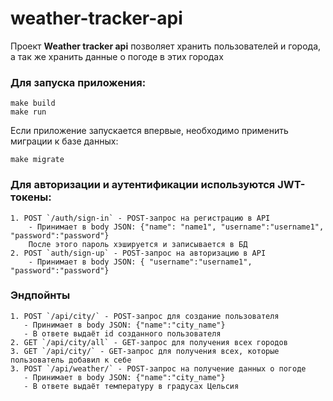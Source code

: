 # weather-tracker-api

Проект **Weather tracker api**  позволяет хранить пользователей и города, а так же хранить данные о погоде в этих городах

### Для запуска приложения:

```
make build 
make run
```

Если приложение запускается впервые, необходимо применить миграции к базе данных:

```
make migrate
```

### Для авторизации и аутентификации используются JWT-токены: 
    1. POST `/auth/sign-in` - POST-запрос на регистрацию в API
        - Принимает в body JSON: {"name": "name1", "username":"username1", "password":"password"}
        После этого пароль хэшируется и записывается в БД
    2. POST `auth/sign-up` - POST-запрос на авторизацию в API
        - Принимает в body JSON: { "username":"username1", "password":"password"}
   
### Эндпойнты
    1. POST `/api/city/` - POST-запрос для создание пользователя
       - Принимает в body JSON: {"name":"city_name"}
       - В ответе выдаёт id созданного пользователя
    2. GET `/api/city/all` - GET-запрос для получения всех городов
    3. GET `/api/city/` - GET-запрос для получения всех, которые пользователь добавил к себе
    3. POST `/api/weather/` - POST-запрос на получение данных о погоде  
       - Принимает в body JSON: {"name":"city_name"}
       - В ответе выдаёт температуру в градусах Цельсия

